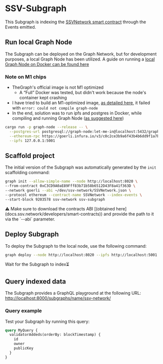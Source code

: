 # SSV-Subgraph

This Subgraph is indexing the [SSVNetwork smart contract](https://goerli.etherscan.io/address/0xC3CD9A0aE89Fff83b71b58b6512D43F8a41f363D) through the Events emitted.

## Run local Graph Node

The Subgraph can be deployed on the Graph Network, but for development purposes, a local Graph Node has been utilized. A guide on running a [local Graph Node on Docker can be found here](https://github.com/graphprotocol/graph-node/tree/master/docker)

### Note on M1 chips

- TheGraph's official image is not M1 optimized
    - A “Full” Docker was tested, but didn't work because the node's container kept crashing
- I have tried to build an M1-optimized image, [as detailed here](https://github.com/graphprotocol/graph-node/tree/master/docker#running-graph-node-on-an-macbook-m1), it failed with `error: could not compile graph-node`
- In the end, solution was to run ipfs and postgres in Docker, while compiling and running Graph Node ([as suggested here](https://github.com/graphprotocol/graph-node/issues/2325#issuecomment-944844838))

```bash
cargo run -p graph-node --release -- \
  --postgres-url postgresql://graph-node:let-me-in@localhost:5432/graph-node \
  --ethereum-rpc https://goerli.infura.io/v3/c0c2ce3b9a6f43b4b6dd9f1a7b002fc7 \
  --ipfs 127.0.0.1:5001
```

## Scaffold project

The initial version of the Subgraph was automatically generated by the `init` scaffolding command:

```bash
graph init --allow-simple-name --node http://localhost:8020 \
--from-contract 0xC3CD9A0aE89Fff83b71b58b6512D43F8a41f363D \
--network goerli --abi ~/dev/ssv-network/SSVNetwork.json \
--protocol ethereum --contract-name SSVNetwork --index-events \
--start-block 9203578 ssv-network ssv-subgraph
```

<aside>
⚠️ Make sure to download the contracts ABI [(obtained here](docs.ssv.network/developers/smart-contracts)) and provide the path to it via the `--abi` parameter.

</aside>

## Deploy Subgraph

To deploy the Subgraph to the local node, use the following command:

```bash
graph deploy --node http://localhost:8020 --ipfs http://localhost:5001 ssv-network
```

Wait for the Subgraph to index⏳

## Query indexed data

The Subgraph provides a GraphQL playground at the following URL: [http://localhost:8000/subgraphs/name/ssv-network/](http://localhost:8000/subgraphs/name/ssv-network/)

### Query example

Test your Subgraph by running this query:

```graphql
query MyQuery {
  validatorAddeds(orderBy: blockTimestamp) {
    id
    owner
    publicKey
  }
}
```